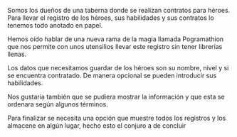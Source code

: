 ﻿Somos los dueños de una taberna donde se realizan contratos para héroes. Para llevar el registro de los héroes, sus habilidades y sus contratos lo tenemos todo anotado en papel.

Hemos oído hablar de una nueva rama de la magia llamada Pogramathion que nos permite con unos utensilios llevar este registro sin tener librerías llenas.

Los datos que necesitamos guardar de los héroes son su nombre, nivel y si se encuentra contratado. De manera opcional se pueden introducir sus habilidades.

Nos gustaría también que se pudiera mostrar la información y que esta se ordenara según algunos términos.

Para finalizar se necesita una opción que muestre todos los registros y los almacene en algún lugar, hecho esto el conjuro a de concluir
